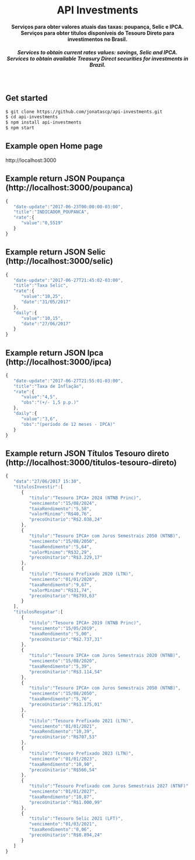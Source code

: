 <h1 align="center">API Investments</h1>

<h4 align="center">Serviços para obter valores atuais das taxas: poupança, Selic e IPCA.
<br />Serviços para obter títulos disponíveis do Tesouro Direto para investimentos no Brasil.</h4>

<h5 align="center"><i>Services to obtain current rates values: savings, Selic and IPCA.
<br />Services to obtain available Treasury Direct securities for investments in Brazil.</i></h5>

<br />

## Get started

```sh
$ git clone https://github.com/jonatascp/api-investments.git
$ cd api-investments
$ npm install api-investments
$ npm start
```

## Example open Home page

http://localhost:3000

## Example return JSON Poupança (http://localhost:3000/poupanca)

```js
{  
   "date-update":"2017-06-23T00:00:00-03:00",
   "title":"INDICADOR_POUPANCA",
   "rate":{  
      "value":"0,5519"
   }
}
```

## Example return JSON Selic (http://localhost:3000/selic)

```js
{  
   "date-update":"2017-06-27T21:45:02-03:00",
   "title":"Taxa Selic",
   "rate":{  
      "value":"10,25",
      "date":"31/05/2017"
   },
   "daily":{  
      "value":"10,15",
      "date":"27/06/2017"
   }
}
```

## Example return JSON Ipca (http://localhost:3000/ipca)

```js
{  
   "date-update":"2017-06-27T21:55:01-03:00",
   "title":"Taxa de Inflação",
   "rate":{  
      "value":"4,5",
      "obs":"(+/- 1,5 p.p.)"
   },
   "daily":{  
      "value":"3,6",
      "obs":"(período de 12 meses - IPCA)"
   }
}
```

## Example return JSON Títulos Tesouro direto (http://localhost:3000/titulos-tesouro-direto)

```js
{  
   "data":"27/06/2017 15:38",
   "titulosInvestir":[  
      {  
         "titulo":"Tesouro IPCA+ 2024 (NTNB Princ)",
         "vencimento":"15/08/2024",
         "taxaRendimento":"5,58",
         "valorMinimo":"R$40,76",
         "precoUnitario":"R$2.038,24"
      },
      {  
         "titulo":"Tesouro IPCA+ com Juros Semestrais 2050 (NTNB)",
         "vencimento":"15/08/2050",
         "taxaRendimento":"5,64",
         "valorMinimo":"R$32,29",
         "precoUnitario":"R$3.229,17"
      },
      {  
         "titulo":"Tesouro Prefixado 2020 (LTN)",
         "vencimento":"01/01/2020",
         "taxaRendimento":"9,67",
         "valorMinimo":"R$31,74",
         "precoUnitario":"R$793,63"
      }
   ],
   "titulosResgatar":[  
      {  
         "titulo":"Tesouro IPCA+ 2019 (NTNB Princ)",
         "vencimento":"15/05/2019",
         "taxaRendimento":"5,00",
         "precoUnitario":"R$2.737,31"
      },
      {  
         "titulo":"Tesouro IPCA+ com Juros Semestrais 2020 (NTNB)",
         "vencimento":"15/08/2020",
         "taxaRendimento":"5,39",
         "precoUnitario":"R$3.114,54"
      },
      {  
         "titulo":"Tesouro IPCA+ com Juros Semestrais 2050 (NTNB)",
         "vencimento":"15/08/2050",
         "taxaRendimento":"5,76",
         "precoUnitario":"R$3.175,01"
      },
      {  
         "titulo":"Tesouro Prefixado 2021 (LTN)",
         "vencimento":"01/01/2021",
         "taxaRendimento":"10,39",
         "precoUnitario":"R$707,53"
      },
      {  
         "titulo":"Tesouro Prefixado 2023 (LTN)",
         "vencimento":"01/01/2023",
         "taxaRendimento":"10,90",
         "precoUnitario":"R$566,54"
      },
      {  
         "titulo":"Tesouro Prefixado com Juros Semestrais 2027 (NTNF)",
         "vencimento":"01/01/2027",
         "taxaRendimento":"10,87",
         "precoUnitario":"R$1.000,99"
      },
      {  
         "titulo":"Tesouro Selic 2021 (LFT)",
         "vencimento":"01/03/2021",
         "taxaRendimento":"0,06",
         "precoUnitario":"R$8.894,24"
      }
   ]
}
```

